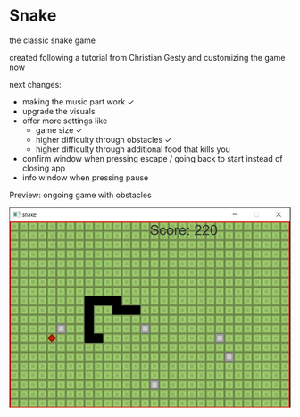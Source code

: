 # Snake
the classic snake game

created following a tutorial from Christian Gesty and customizing the game now

next changes:

- making the music part work     ✓
- upgrade the visuals
- offer more settings like 
    - game size     ✓
    - higher difficulty through obstacles       ✓
    - higher difficulty through additional food that kills you
- confirm window when pressing escape / going back to start instead of closing app
- info window when pressing pause

Preview: ongoing game with obstacles

![there should be a picture of the game](Images/snakePreview.JPG)

